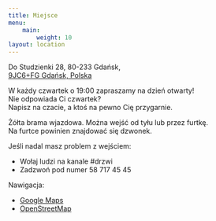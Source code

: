 ```yaml
---
title: Miejsce
menu:
    main:
        weight: 10
layout: location
---
```


Do Studzienki 28, 80-233 Gdańsk,  
[9JC6+FG Gdańsk, Polska](https://plus.codes/9F6W9JC6+FG)

W każdy czwartek o 19:00 zapraszamy na dzień otwarty!  
Nie odpowiada Ci czwartek?  
Napisz na czacie, a ktoś na pewno Cię przygarnie.

Żółta brama wjazdowa. Można wejść od tyłu lub przez furtkę.  
Na furtce powinien znajdować się dzwonek. 

Jeśli nadal masz problem z wejściem:

* Wołaj ludzi na kanale #drzwi  
* Zadzwoń pod numer <i class="las la-phone"></i> 58 717 45 45

Nawigacja:
<!-- [-> jak dojechać](/commute)   -->

* [Google Maps](https://goo.gl/maps/7LzqkX1E1BKg1WVo8)
* [OpenStreetMap](https://www.openstreetmap.org/node/5173683705)  
